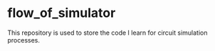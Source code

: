 # flow_of_simulator
This repository is used to store the code I learn for circuit simulation processes.
